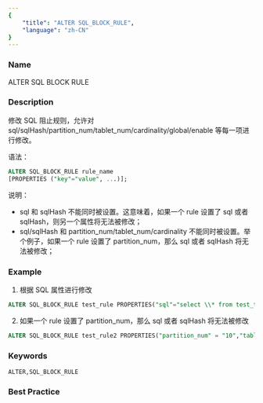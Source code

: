 ```yaml
---
{
    "title": "ALTER SQL_BLOCK_RULE",
    "language": "zh-CN"
}
---
```


<!--
Licensed to the Apache Software Foundation (ASF) under one
or more contributor license agreements.  See the NOTICE file
distributed with this work for additional information
regarding copyright ownership.  The ASF licenses this file
to you under the Apache License, Version 2.0 (the
"License"); you may not use this file except in compliance
with the License.  You may obtain a copy of the License at

  http://www.apache.org/licenses/LICENSE-2.0

Unless required by applicable law or agreed to in writing,
software distributed under the License is distributed on an
"AS IS" BASIS, WITHOUT WARRANTIES OR CONDITIONS OF ANY
KIND, either express or implied.  See the License for the
specific language governing permissions and limitations
under the License.
-->



### Name

ALTER SQL BLOCK RULE

### Description

修改 SQL 阻止规则，允许对 sql/sqlHash/partition_num/tablet_num/cardinality/global/enable 等每一项进行修改。

语法：

```sql
ALTER SQL_BLOCK_RULE rule_name 
[PROPERTIES ("key"="value", ...)];
```

说明：

- sql 和 sqlHash 不能同时被设置。这意味着，如果一个 rule 设置了 sql 或者 sqlHash，则另一个属性将无法被修改；
- sql/sqlHash 和 partition_num/tablet_num/cardinality 不能同时被设置。举个例子，如果一个 rule 设置了 partition_num，那么 sql 或者 sqlHash 将无法被修改；

### Example

1. 根据 SQL 属性进行修改

```sql
ALTER SQL_BLOCK_RULE test_rule PROPERTIES("sql"="select \\* from test_table","enable"="true")
```

2. 如果一个 rule 设置了 partition_num，那么 sql 或者 sqlHash 将无法被修改

```sql
ALTER SQL_BLOCK_RULE test_rule2 PROPERTIES("partition_num" = "10","tablet_num"="300","enable"="true")
```

### Keywords

```text
ALTER,SQL_BLOCK_RULE
```

### Best Practice
